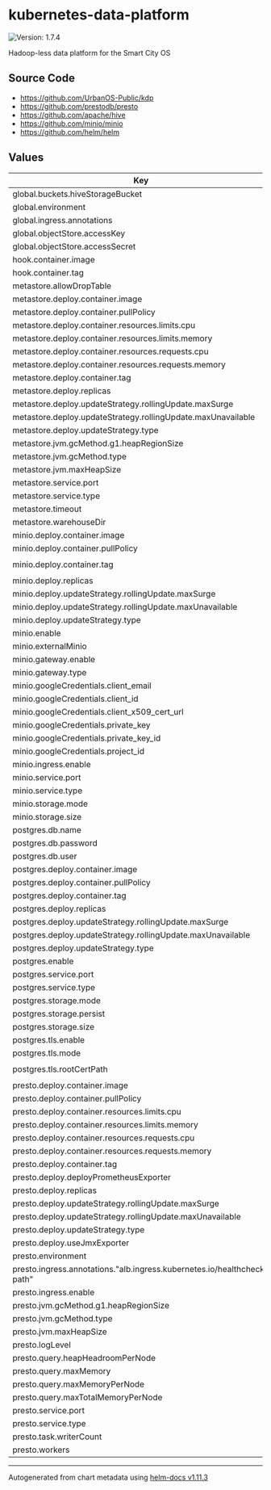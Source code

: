 # kubernetes-data-platform

![Version: 1.7.4](https://img.shields.io/badge/Version-1.7.4-informational?style=flat-square)

Hadoop-less data platform for the Smart City OS

## Source Code

* <https://github.com/UrbanOS-Public/kdp>
* <https://github.com/prestodb/presto>
* <https://github.com/apache/hive>
* <https://github.com/minio/minio>
* <https://github.com/helm/helm>

## Values

| Key | Type | Default | Description |
|-----|------|---------|-------------|
| global.buckets.hiveStorageBucket | string | `"placeholderName"` |  |
| global.environment | string | `"sandbox"` |  |
| global.ingress.annotations | object | `{}` |  |
| global.objectStore.accessKey | string | `"accessKey"` |  |
| global.objectStore.accessSecret | string | `"accessSecret"` |  |
| hook.container.image | string | `"alpine"` |  |
| hook.container.tag | string | `"3.8"` |  |
| metastore.allowDropTable | bool | `false` |  |
| metastore.deploy.container.image | string | `"smartcitiesdata/metastore"` |  |
| metastore.deploy.container.pullPolicy | string | `"Always"` |  |
| metastore.deploy.container.resources.limits.cpu | int | `2` |  |
| metastore.deploy.container.resources.limits.memory | string | `"1.5Gi"` |  |
| metastore.deploy.container.resources.requests.cpu | int | `2` |  |
| metastore.deploy.container.resources.requests.memory | string | `"1.5Gi"` |  |
| metastore.deploy.container.tag | string | `"0.11.1"` |  |
| metastore.deploy.replicas | int | `1` |  |
| metastore.deploy.updateStrategy.rollingUpdate.maxSurge | int | `1` |  |
| metastore.deploy.updateStrategy.rollingUpdate.maxUnavailable | int | `1` |  |
| metastore.deploy.updateStrategy.type | string | `"RollingUpdate"` |  |
| metastore.jvm.gcMethod.g1.heapRegionSize | string | `"32M"` |  |
| metastore.jvm.gcMethod.type | string | `"UseG1GC"` |  |
| metastore.jvm.maxHeapSize | string | `"768M"` |  |
| metastore.service.port | int | `9083` |  |
| metastore.service.type | string | `"ClusterIP"` |  |
| metastore.timeout | string | `"1m"` |  |
| metastore.warehouseDir | string | `"hive-s3"` |  |
| minio.deploy.container.image | string | `"minio/minio"` |  |
| minio.deploy.container.pullPolicy | string | `"IfNotPresent"` |  |
| minio.deploy.container.tag | string | `"RELEASE.2019-01-16T21-44-08Z"` |  |
| minio.deploy.replicas | int | `1` |  |
| minio.deploy.updateStrategy.rollingUpdate.maxSurge | int | `1` |  |
| minio.deploy.updateStrategy.rollingUpdate.maxUnavailable | int | `1` |  |
| minio.deploy.updateStrategy.type | string | `"RollingUpdate"` |  |
| minio.enable | bool | `true` |  |
| minio.externalMinio | bool | `false` |  |
| minio.gateway.enable | bool | `false` |  |
| minio.gateway.type | string | `"azure"` |  |
| minio.googleCredentials.client_email | string | `""` |  |
| minio.googleCredentials.client_id | string | `""` |  |
| minio.googleCredentials.client_x509_cert_url | string | `""` |  |
| minio.googleCredentials.private_key | string | `""` |  |
| minio.googleCredentials.private_key_id | string | `""` |  |
| minio.googleCredentials.project_id | string | `""` |  |
| minio.ingress.enable | bool | `true` |  |
| minio.service.port | int | `9000` |  |
| minio.service.type | string | `"NodePort"` |  |
| minio.storage.mode | string | `"ReadWriteOnce"` |  |
| minio.storage.size | string | `"5Gi"` |  |
| postgres.db.name | string | `"metastore"` |  |
| postgres.db.password | string | `"password123"` |  |
| postgres.db.user | string | `"hive"` |  |
| postgres.deploy.container.image | string | `"postgres"` |  |
| postgres.deploy.container.pullPolicy | string | `"IfNotPresent"` |  |
| postgres.deploy.container.tag | string | `"11.1-alpine"` |  |
| postgres.deploy.replicas | int | `1` |  |
| postgres.deploy.updateStrategy.rollingUpdate.maxSurge | int | `1` |  |
| postgres.deploy.updateStrategy.rollingUpdate.maxUnavailable | int | `1` |  |
| postgres.deploy.updateStrategy.type | string | `"RollingUpdate"` |  |
| postgres.enable | bool | `true` |  |
| postgres.service.port | int | `5432` |  |
| postgres.service.type | string | `"ClusterIP"` |  |
| postgres.storage.mode | string | `"ReadWriteOnce"` |  |
| postgres.storage.persist | bool | `false` |  |
| postgres.storage.size | string | `"5Gi"` |  |
| postgres.tls.enable | bool | `false` |  |
| postgres.tls.mode | string | `"verify-full"` |  |
| postgres.tls.rootCertPath | string | `"/etc/ssl/certs/ca-certificates.crt"` |  |
| presto.deploy.container.image | string | `"smartcitiesdata/presto"` |  |
| presto.deploy.container.pullPolicy | string | `"Always"` |  |
| presto.deploy.container.resources.limits.cpu | int | `2` |  |
| presto.deploy.container.resources.limits.memory | string | `"2Gi"` |  |
| presto.deploy.container.resources.requests.cpu | int | `1` |  |
| presto.deploy.container.resources.requests.memory | string | `"2Gi"` |  |
| presto.deploy.container.tag | string | `"0.11.3"` |  |
| presto.deploy.deployPrometheusExporter | bool | `false` |  |
| presto.deploy.replicas | int | `1` |  |
| presto.deploy.updateStrategy.rollingUpdate.maxSurge | int | `1` |  |
| presto.deploy.updateStrategy.rollingUpdate.maxUnavailable | int | `1` |  |
| presto.deploy.updateStrategy.type | string | `"RollingUpdate"` |  |
| presto.deploy.useJmxExporter | bool | `false` |  |
| presto.environment | string | `"production"` |  |
| presto.ingress.annotations."alb.ingress.kubernetes.io/healthcheck-path" | string | `"/v1/cluster"` |  |
| presto.ingress.enable | bool | `false` |  |
| presto.jvm.gcMethod.g1.heapRegionSize | string | `"32M"` |  |
| presto.jvm.gcMethod.type | string | `"UseG1GC"` |  |
| presto.jvm.maxHeapSize | string | `"1536M"` |  |
| presto.logLevel | string | `"INFO"` |  |
| presto.query.heapHeadroomPerNode | string | `"0.75GB"` |  |
| presto.query.maxMemory | string | `"1GB"` |  |
| presto.query.maxMemoryPerNode | string | `"0.5GB"` |  |
| presto.query.maxTotalMemoryPerNode | string | `"0.6GB"` |  |
| presto.service.port | int | `8080` |  |
| presto.service.type | string | `"NodePort"` |  |
| presto.task.writerCount | int | `1` |  |
| presto.workers | int | `0` |  |

----------------------------------------------
Autogenerated from chart metadata using [helm-docs v1.11.3](https://github.com/norwoodj/helm-docs/releases/v1.11.3)
